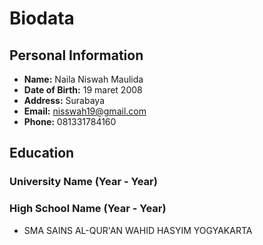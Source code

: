 # Biodata

## Personal Information

- **Name:** Naila Niswah Maulida 
- **Date of Birth:** 19 maret 2008
- **Address:** Surabaya
- **Email:** nisswah19@gmail.com
- **Phone:** 081331784160

## Education

### University Name (Year - Year)

### High School Name (Year - Year)

- SMA SAINS AL-QUR'AN WAHID HASYIM YOGYAKARTA







